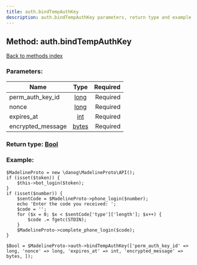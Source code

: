 ```yaml
---
title: auth.bindTempAuthKey
description: auth.bindTempAuthKey parameters, return type and example
---
```

## Method: auth.bindTempAuthKey  
[Back to methods index](index.md)


### Parameters:

| Name     |    Type       | Required |
|----------|:-------------:|---------:|
|perm\_auth\_key\_id|[long](../types/long.md) | Required|
|nonce|[long](../types/long.md) | Required|
|expires\_at|[int](../types/int.md) | Required|
|encrypted\_message|[bytes](../types/bytes.md) | Required|


### Return type: [Bool](../types/Bool.md)

### Example:


```
$MadelineProto = new \danog\MadelineProto\API();
if (isset($token)) {
    $this->bot_login($token);
}
if (isset($number)) {
    $sentCode = $MadelineProto->phone_login($number);
    echo 'Enter the code you received: ';
    $code = '';
    for ($x = 0; $x < $sentCode['type']['length']; $x++) {
        $code .= fgetc(STDIN);
    }
    $MadelineProto->complete_phone_login($code);
}

$Bool = $MadelineProto->auth->bindTempAuthKey(['perm_auth_key_id' => long, 'nonce' => long, 'expires_at' => int, 'encrypted_message' => bytes, ]);
```